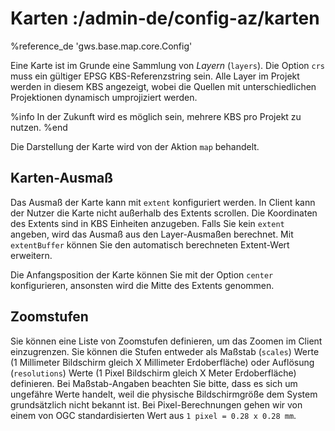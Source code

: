 # Karten :/admin-de/config-az/karten

%reference_de 'gws.base.map.core.Config'

Eine Karte ist im Grunde eine Sammlung von *Layern* (``layers``). Die Option ``crs`` muss ein gültiger EPSG KBS-Referenzstring sein. Alle Layer im Projekt werden in diesem KBS angezeigt, wobei die Quellen mit unterschiedlichen Projektionen dynamisch umprojiziert werden.

%info
 In der Zukunft wird es möglich sein, mehrere KBS pro Projekt zu nutzen.
%end

Die Darstellung der Karte wird von der Aktion ``map`` behandelt.

## Karten-Ausmaß

Das Ausmaß der Karte kann mit ``extent`` konfiguriert werden. In Client kann der Nutzer die Karte nicht außerhalb des Extents scrollen. Die Koordinaten des Extents sind in KBS Einheiten anzugeben. Falls Sie kein ``extent`` angeben, wird das Ausmaß aus den Layer-Ausmaßen berechnet. Mit ``extentBuffer`` können Sie den automatisch berechneten Extent-Wert erweitern.

Die Anfangsposition der Karte können Sie mit der Option ``center`` konfigurieren, ansonsten wird die Mitte des Extents genommen.

## Zoomstufen

Sie können eine Liste von Zoomstufen definieren, um das Zoomen im Client einzugrenzen. Sie können die Stufen entweder als Maßstab (``scales``) Werte (1 Millimeter Bildschirm gleich X Millimeter Erdoberfläche) oder Auflösung (``resolutions``) Werte (1 Pixel Bildschirm gleich X Meter Erdoberfläche) definieren. Bei Maßstab-Angaben beachten Sie bitte, dass es sich um ungefähre Werte handelt, weil die physische Bildschirmgröße dem System grundsätzlich nicht bekannt ist. Bei Pixel-Berechnungen gehen wir von einem von OGC standardisierten Wert aus ``1 pixel = 0.28 x 0.28 mm``.
